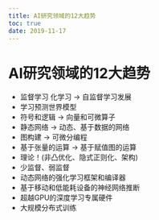 ```yaml
---
title: AI研究领域的12大趋势
toc: true
date: 2019-11-17
---
```

# AI研究领域的12大趋势


- 监督学习 化学习 → 自监督学习发展
- 学习预测世界模型
- 符号和逻辑 → 向量和可微算子
- 静态网络 → 动态、基于数据的网络
- 图构建 → 可微分编程
- 基于张量的运算 → 基于赋值图的运算
- 理论！(非凸优化、隐式正则化、架构)
- 少监督、弱监督
- 动态网络的强化学习框架和编译器
- 基于移动和低能耗设备的神经网络推断
- 超越GPU的深度学习专属硬件
- 大规模分布式训练
